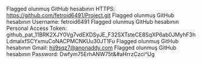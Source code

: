 Flagged olunmuş GitHub hesabının HTTPS: https://github.com/fetroid6491/Project.git
Flagged olunmuş GitHub hesabının Username: fetroid6491
Flagged olunmuş GitHub hesabının Personal Access Token: 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
Flagged olunmuş GitHub hesabının Gmail: hjj9sqz7@anonaddy.com
Flagged olunmuş GitHub hesabının Password: Dwfym75ErhANW75t&#aHrrzCzci^Ug
